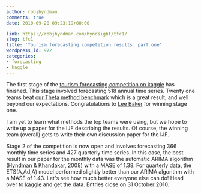 ```yaml
---
author: robjhyndman
comments: true
date: 2010-09-20 09:23:19+00:00

link: https://robjhyndman.com/hyndsight/tfc1/
slug: tfc1
title: 'Tourism forecasting competition results: part one'
wordpress_id: 972
categories:
- forecasting
- kaggle
---
```


The first stage of the [tourism forecasting competition on kaggle](http://kaggle.com/tourism1?viewtype=results) has finished. This stage involved forecasting 518 annual time series. Twenty one teams beat [our Theta method benchmark](https://robjhyndman.com/hyndsight/tourism-forecasting-competition/) which is a great result, and well beyond our expectations. Congratulations to [Lee Baker](http://www.leecbaker.com/) for winning stage one.

I am yet to learn what methods the top teams were using, but we hope to write up a paper for the IJF describing the results. Of course, the winning team (overall) gets to write their own discussion paper for the IJF.

Stage 2 of the competition is now open and involves forecasting 366 monthly time series and 427 quarterly time series. In this case, the best result in our paper for the monthly data was the automatic ARIMA algorithm ([Hyndman & Khandakar, 2008](/publications/automatic-forecasting/)) with a MASE of 1.38. For quarterly data, the ETS(A,Ad,A) model performed slightly better than our ARIMA algorithm with a MASE of 1.43. Let's see how much better everyone else can do! Head over to [kaggle](http://kaggle.com/tourism2) and get the data. Entries close on 31 October 2010.
